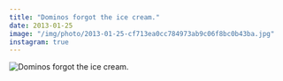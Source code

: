 ```yaml
---
title: "Dominos forgot the ice cream."
date: 2013-01-25
image: "/img/photo/2013-01-25-cf713ea0cc784973ab9c06f8bc0b43ba.jpg"
instagram: true
---
```


![Dominos forgot the ice cream.](/img/photo/2013-01-25-cf713ea0cc784973ab9c06f8bc0b43ba.jpg)
